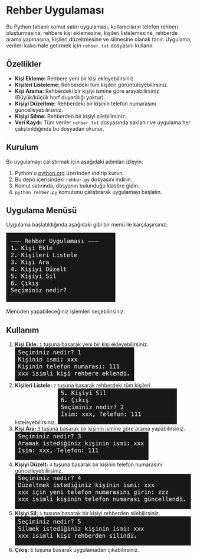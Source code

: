 # Rehber Uygulaması

Bu Python tabanlı komut satırı uygulaması, kullanıcıların telefon rehberi oluşturmasına, rehbere kişi eklemesine, kişileri listelemesine, rehberde arama yapmasına, kişileri düzeltmesine ve silmesine olanak tanır. Uygulama, verileri kalıcı hale getirmek için `rehber.txt` dosyasını kullanır.

## Özellikler

- **Kişi Ekleme:** Rehbere yeni bir kişi ekleyebilirsiniz.
- **Kişileri Listeleme:** Rehberdeki tüm kişileri görüntüleyebilirsiniz.
- **Kişi Arama:** Rehberdeki bir kişiyi ismine göre arayabilirsiniz (Büyük/küçük harf duyarlılığı yoktur).
- **Kişiyi Düzeltme:** Rehberdeki bir kişinin telefon numarasını güncelleyebilirsiniz.
- **Kişiyi Silme:** Rehberden bir kişiyi silebilirsiniz.
- **Veri Kaydı:** Tüm veriler `rehber.txt` dosyasında saklanır ve uygulama her çalıştırıldığında bu dosyadan okunur.

## Kurulum

Bu uygulamayı çalıştırmak için aşağıdaki adımları izleyin:

1. Python'u [python.org](https://www.python.org/) üzerinden indirip kurun.
2. Bu depo içerisindeki `rehber.py` dosyasını indirin.
3. Komut satırında, dosyanın bulunduğu klasöre gidin.
4. `python rehber.py` komutunu çalıştırarak uygulamayı başlatın.

## Uygulama Menüsü

Uygulama başlatıldığında aşağıdaki gibi bir menü ile karşılaşırsınız:

![Uygulama Menüsü](menu.png)

Menüden yapabileceğiniz işlemleri seçebilirsiniz.

## Kullanım

1. **Kişi Ekle:** `1` tuşuna basarak yeni bir kişi ekleyebilirsiniz.
   ![Kişi Ekle](add_person.png)
2. **Kişileri Listele:** `2` tuşuna basarak rehberdeki tüm kişileri listeleyebilirsiniz.
   ![Kişileri Listele](list_people.png)
3. **Kişi Ara:** `3` tuşuna basarak bir kişinin ismine göre arama yapabilirsiniz.
   ![Kişi Ara](search_person.png)
4. **Kişiyi Düzelt:** `4` tuşuna basarak bir kişinin telefon numarasını güncelleyebilirsiniz.
   ![Kişiyi Düzelt](update_person.png)
5. **Kişiyi Sil:** `5` tuşuna basarak bir kişiyi rehberden silebilirsiniz.
   ![Kişiyi Sil](delete_person.png)
6. **Çıkış:** `6` tuşuna basarak uygulamadan çıkabilirsiniz.